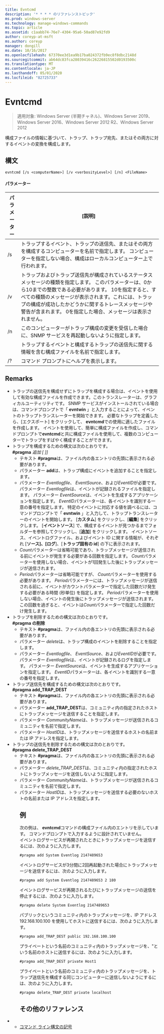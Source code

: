 ```yaml
---
title: Evntcmd
description: '* * * * のリファレンストピック'
ms.prod: windows-server
ms.technology: manage-windows-commands
ms.topic: article
ms.assetid: c1aabb74-76e7-4304-95a6-50ad87e92fd9
author: coreyp-at-msft
ms.author: coreyp
manager: dongill
ms.date: 10/16/2017
ms.openlocfilehash: 67370ee3d1ea9b17ba024372fb9ec8f8dbc2148d
ms.sourcegitcommit: ab64dc83fca28039416c26226815502d0193500c
ms.translationtype: MT
ms.contentlocale: ja-JP
ms.lasthandoff: 05/01/2020
ms.locfileid: "82725733"
---
```

# <a name="evntcmd"></a>Evntcmd

> 適用対象: Windows Server (半期チャネル)、Windows Server 2019、Windows Server 2016、Windows Server 2012 R2、Windows Server 2012

構成ファイルの情報に基づいて、トラップ、トラップ宛先、またはその両方に対するイベントの変換を構成します。   
## <a name="syntax"></a>構文  
```  
evntcmd [/s <computerName>] [/v <verbosityLevel>] [/n] <FileName>  
```  
#### <a name="parameters"></a>パラメーター  

|      パラメーター      |                                                                                                                                                            [説明]                                                                                                                                                             |
|---------------------|------------------------------------------------------------------------------------------------------------------------------------------------------------------------------------------------------------------------------------------------------------------------------------------------------------------------------------|
|  /s<computerName>  |                                                         トラップするイベント、トラップの送信先、またはその両方を構成するコンピューターを名前で指定します。 コンピューターを指定しない場合、構成はローカルコンピューター上で行われます。                                                          |
| /v<verbosityLevel> | トラップおよびトラップ送信先が構成されているステータスメッセージの種類を指定します。 このパラメーターは、0から10までの整数である必要があります。 10を指定すると、すべての種類のメッセージが表示されます。これには、トラップの構成が成功したかどうかに関するトレースメッセージや警告が含まれます。 0を指定した場合、メッセージは表示されません。 |
|         /n          |                                                                                                           このコンピューターがトラップ構成の変更を受信した場合に、SNMP サービスを再起動しないように指定します。                                                                                                            |
|     <FileName>      |                                                                                     トラップするイベントと構成するトラップの送信先に関する情報を含む構成ファイルを名前で指定します。                                                                                     |
|         /?          |                                                                                                                                                コマンド プロンプトにヘルプを表示します。                                                                                                                                                |

## <a name="remarks"></a>Remarks  
- トラップの送信先を構成せずにトラップを構成する場合は、イベントを使用して有効な構成ファイルを作成できます。このトランスレーターは、グラフィカルユーティリティです。 SNMP サービスがインストールされている場合は、コマンドプロンプトで「 **evntwin** 」と入力することによって、イベントのトラップトランスレーターを開始できます。 必要なトラップを定義したら、[エクスポート] をクリックして、 **evntcmd**での使用に適したファイルを作成します。 イベントを使用して、簡単に構成ファイルを作成し、コマンドプロンプトで**evntcmd**と共に構成ファイルを使用して、複数のコンピューターでトラップをすばやく構成することができます。  
- トラップを構成するための構文は次のとおりです。  
  **#pragma** <em> <EventLogFile>追加<EventSource> [<Count> ]<Period>] <EventID></em>  
  -   テキスト **#pragma**は、ファイル内の各エントリの先頭に表示される必要があります。  
  -   パラメーター **add**は、トラップ構成にイベントを追加することを指定します。  
  -   パラメーター *Eventlogfile*、 *EventSource*、および*EventID*が必要です。 パラメーター *Eventlogfile*は、イベントが記録されるファイルを指定します。 パラメーター *EventSource*は、イベントを生成するアプリケーションを指定します。 *EventID*パラメーターは、各イベントを識別する一意の番号を指定します。 特定のイベントに対応する値を調べるには、コマンドプロンプトで「 **evntwin** 」と入力して、トラップトランスレーターのイベントを開始します。 [**カスタム**] をクリックし、[**編集**] をクリックします。 [**イベントソース**] で、構成するイベントが見つかるまでフォルダーを参照してクリックし、[**追加**] をクリックします。 イベントソース、イベントログファイル、およびイベント ID に関する情報が、それぞれ [**ソース]、[ログ**]、[**トラップ固有の id**] の下に表示されます。  
  -   *Count*パラメーターは省略可能であり、トラップメッセージが送信される前にイベントが発生する必要がある回数を指定します。 *Count*パラメーターを使用しない場合、イベントが1回発生した後にトラップメッセージが送信されます。  
  -   *Period*パラメーターは省略可能ですが、 *Count*パラメーターを使用する必要があります。 *Period*パラメーターには、トラップメッセージが送信される前に、イベントがカウントパラメーターで指定した回数だけ発生する必要がある時間 (秒単位) を指定します。 *Period*パラメーターを使用しない場合、イベントの発生後にトラップメッセージが送信されます。この回数を過ぎると、イベントは*Count*パラメーターで指定した回数だけ発生します。  
- トラップを削除するための構文は次のとおりです。  
  **#pragma の削除**<em> <EventLogFile> <EventSource><EventID></em>  
  -   テキスト **#pragma**は、ファイル内の各エントリの先頭に表示される必要があります。  
  -   パラメーター *delete*は、トラップ構成のイベントを削除することを指定します。  
  -   パラメーター *Eventlogfile*、 *EventSource*、および*EventID*が必要です。 パラメーター *Eventlogfile*は、イベントが記録されるログを指定します。 パラメーター *EventSource*は、イベントを生成するアプリケーションを指定します。 *EventID*パラメーターは、各イベントを識別する一意の番号を指定します。  
- トラップ送信先を構成するための構文は次のとおりです。  
  **#pragma add_TRAP_DEST** <em> <CommunityName><HostID></em>  
  -   テキスト **#pragma**は、ファイル内の各エントリの先頭に表示される必要があります。  
  -   パラメーター **add_TRAP_DEST**は、コミュニティ内の指定されたホストにトラップメッセージを送信することを指定します。  
  -   パラメーター *CommunityName*は、トラップメッセージが送信されるコミュニティを名前で指定します。  
  -   パラメーター *HostID*は、トラップメッセージを送信するホストの名前または IP アドレスを指定します。  
- トラップの送信先を削除するための構文は次のとおりです。  
  **#pragma delete_TRAP_DEST** <em> <CommunityName><HostID></em>  
  - テキスト **#pragma**は、ファイル内の各エントリの先頭に表示される必要があります。  
  - パラメーター *delete_TRAP_DEST*は、コミュニティ内の指定されたホストにトラップメッセージを送信しないように指定します。  
  - パラメーター *CommunityName*は、トラップメッセージが送信されるコミュニティを名前で指定します。  
  - パラメーター *HostID*は、トラップメッセージを送信する必要のないホストの名前または IP アドレスを指定します。  
    ## <a name="examples"></a>例  
    次の例は、 **evntcmd**コマンドの構成ファイル内のエントリを示しています。 コマンドプロンプトで入力するように設計されていません。  
    イベントログサービスが再開されたときにトラップメッセージを送信するには、次のように入力します。  
    ```  
    #pragma add System Eventlog 2147489653  
    ```  
    イベントログサービスが3分間に2回再起動された場合にトラップメッセージを送信するには、次のように入力します。  
    ```  
    #pragma add System Eventlog 2147489653 2 180  
    ```  
    イベントログサービスが再開されるたびにトラップメッセージの送信を停止するには、次のように入力します。  
    ```  
    #pragma delete System Eventlog 2147489653  
    ```  
    パブリックというコミュニティ内のトラップメッセージを、IP アドレス192.168.100.100 を使用してホストに送信するには、次のように入力します。  
    ```  
    #pragma add_TRAP_DEST public 192.168.100.100  
    ```  
    プライベートという名前のコミュニティ内のトラップメッセージを、"という名前のホストに送信するには、次のように入力します。  
    ```  
    #pragma add_TRAP_DEST private Host1  
    ```  
    プライベートという名前のコミュニティ内のトラップメッセージを、トラップ送信先を構成する同じコンピューターに送信しないようにするには、次のように入力します。  
    ```  
    #pragma delete_TRAP_DEST private localhost  
    ```  
    ## <a name="additional-references"></a>その他のリファレンス  
- - [コマンド ライン構文の記号](command-line-syntax-key.md)  
